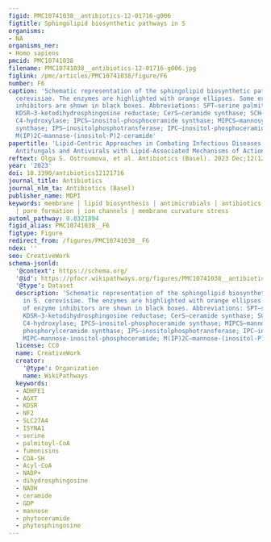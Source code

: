 ```yaml
---
figid: PMC10741038__antibiotics-12-01716-g006
figtitle: Sphingolipid biosynthetic pathways in S
organisms:
- NA
organisms_ner:
- Homo sapiens
pmcid: PMC10741038
filename: PMC10741038__antibiotics-12-01716-g006.jpg
figlink: /pmc/articles/PMC10741038/figure/F6
number: F6
caption: 'Schematic representation of the sphingolipid biosynthetic pathways in S.
  cerevisiae. The enzymes are highlighted with orange ellipses. Some examples of enzyme
  inhibitors are shown in black boxes. Abbreviations: SPT—serine palmitoyltransferase;
  KDSR—3-ketodihydrosphingosine reductase; CerS—ceramide synthase; SCH—sphingosine
  C4-hydroxylase; IPCS—inositol-phosphoceramide synthase; MIPCS—mannosylinositol phosphorylceramide
  synthase; IPS—inositolphosphotransferase; IPC—inositol-phosphoceramide; MIPC—mannose-inositol-phosphoceramide;
  M(IP)2C—mannose-(inositol-P)2-ceramide'
papertitle: 'Lipid-Centric Approaches in Combating Infectious Diseases: Antibacterials,
  Antifungals and Antivirals with Lipid-Associated Mechanisms of Action'
reftext: Olga S. Ostroumova, et al. Antibiotics (Basel). 2023 Dec;12(12).
year: '2023'
doi: 10.3390/antibiotics12121716
journal_title: Antibiotics
journal_nlm_ta: Antibiotics (Basel)
publisher_name: MDPI
keywords: membrane | lipid biosynthesis | antimicrobials | antibiotics | drug resistance
  | pore formation | ion channels | membrane curvature stress
automl_pathway: 0.8321894
figid_alias: PMC10741038__F6
figtype: Figure
redirect_from: /figures/PMC10741038__F6
ndex: ''
seo: CreativeWork
schema-jsonld:
  '@context': https://schema.org/
  '@id': https://pfocr.wikipathways.org/figures/PMC10741038__antibiotics-12-01716-g006.html
  '@type': Dataset
  description: 'Schematic representation of the sphingolipid biosynthetic pathways
    in S. cerevisiae. The enzymes are highlighted with orange ellipses. Some examples
    of enzyme inhibitors are shown in black boxes. Abbreviations: SPT—serine palmitoyltransferase;
    KDSR—3-ketodihydrosphingosine reductase; CerS—ceramide synthase; SCH—sphingosine
    C4-hydroxylase; IPCS—inositol-phosphoceramide synthase; MIPCS—mannosylinositol
    phosphorylceramide synthase; IPS—inositolphosphotransferase; IPC—inositol-phosphoceramide;
    MIPC—mannose-inositol-phosphoceramide; M(IP)2C—mannose-(inositol-P)2-ceramide'
  license: CC0
  name: CreativeWork
  creator:
    '@type': Organization
    name: WikiPathways
  keywords:
  - ADHFE1
  - AGXT
  - KDSR
  - NF2
  - SLC27A4
  - ISYNA1
  - serine
  - palmitoyl-CoA
  - fumonisins
  - COA-SH
  - Acyl-CoA
  - NADP+
  - dihydrosphingosine
  - NADH
  - ceramide
  - GDP
  - mannose
  - phytoceramide
  - phytosphingosine
---
```

